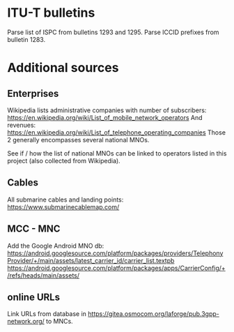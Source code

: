 # ITU-T bulletins

Parse list of ISPC from bulletins 1293 and 1295.
Parse ICCID prefixes from bulletin 1283.


# Additional sources

## Enterprises

Wikipedia lists administrative companies with number of subscribers: https://en.wikipedia.org/wiki/List_of_mobile_network_operators
And revenues: https://en.wikipedia.org/wiki/List_of_telephone_operating_companies
Those 2 generally encompasses several national MNOs.

See if / how the list of national MNOs can be linked to operators listed in this project (also collected from Wikipedia).


## Cables

All submarine cables and landing points: 
https://www.submarinecablemap.com/


## MCC - MNC

Add the Google Android MNO db:
https://android.googlesource.com/platform/packages/providers/TelephonyProvider/+/main/assets/latest_carrier_id/carrier_list.textpb
https://android.googlesource.com/platform/packages/apps/CarrierConfig/+/refs/heads/main/assets/


## online URLs

Link URLs from database in https://gitea.osmocom.org/laforge/pub.3gpp-network.org/ to MNCs.
 
